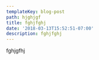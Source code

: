 ```yaml
---
templateKey: blog-post
path: hjghjgf
title: fghjfghj
date: '2018-03-13T15:52:51-07:00'
description: fghjfghj
---
```

fghjgfhj
